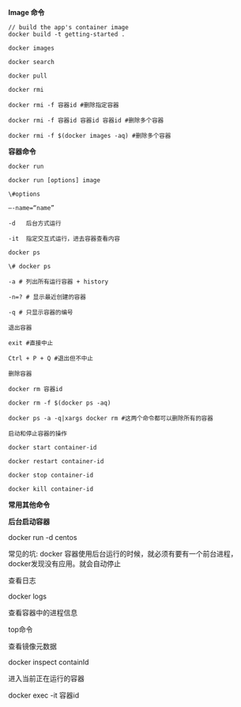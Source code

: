 **Image 命令**

```
// build the app's container image
docker build -t getting-started . 

docker images

docker search

docker pull

docker rmi

docker rmi -f 容器id #删除指定容器

docker rmi -f 容器id 容器id 容器id #删除多个容器

docker rmi -f $(docker images -aq) #删除多个容器
```

**容器命令**

```
docker run

docker run [options] image

\#options

—-name=“name” 

-d   后台方式运行

-it  指定交互式运行，进去容器查看内容

docker ps

\# docker ps 

-a # 列出所有运行容器 + history

-n=? # 显示最近创建的容器

-q # 只显示容器的编号

退出容器

exit #直接中止

Ctrl + P + Q #退出但不中止

删除容器

docker rm 容器id

docker rm -f $(docker ps -aq)

docker ps -a -q|xargs docker rm #这两个命令都可以删除所有的容器

启动和停止容器的操作

docker start container-id

docker restart container-id

docker stop container-id

docker kill container-id 
```



**常用其他命令**

**后台启动容器**

docker run -d centos

常见的坑: docker 容器使用后台运行的时候，就必须有要有一个前台进程， docker发现没有应用。就会自动停止

查看日志

docker logs

查看容器中的进程信息

top命令

查看镜像元数据

docker inspect containId

进入当前正在运行的容器

docker exec -it 容器id